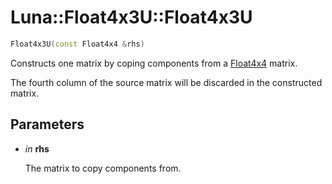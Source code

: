 # Luna::Float4x3U::Float4x3U

```c++
Float4x3U(const Float4x4 &rhs)
```

Constructs one matrix by coping components from a [Float4x4](struct_luna_1_1_float4x4.md) matrix. 

The fourth column of the source matrix will be discarded in the constructed matrix. 

## Parameters
* *in* **rhs**

    The matrix to copy components from. 

